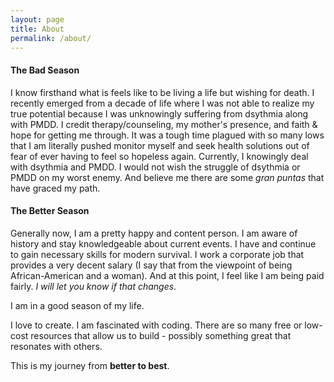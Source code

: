 ```yaml
---
layout: page
title: About
permalink: /about/
---
```

#### The Bad Season
I know firsthand what is feels like to be living a life but wishing for death. I recently emerged from a decade of life where I was not able to realize my true potential because I was unknowingly suffering from dsythmia along with PMDD. I credit therapy/counseling, my mother's presence, and faith & hope for getting me through. It was a tough time plagued with so many lows that I am literally pushed monitor myself and seek health solutions out of fear of ever having to feel so hopeless again. Currently, I knowingly deal with dsythmia and PMDD. I would not wish the struggle of dsythmia or PMDD on my worst enemy. And believe me there are some *gran puntas* that have graced my path.

#### The Better Season
Generally now, I am a pretty happy and content person. I am aware of history and stay knowledgeable about current events. I have and continue to gain necessary skills for modern survival. I work a corporate job that provides a very decent salary (I say that from the viewpoint of being African-American and a woman). And at this point, I feel like I am being paid fairly. *I will let you know if that changes*.

I am in a good season of my life.

I love to create. I am fascinated with coding. There are so many free or low-cost resources that allow us to build - possibly something great that resonates with others.

This is my journey from **better to best**.  
